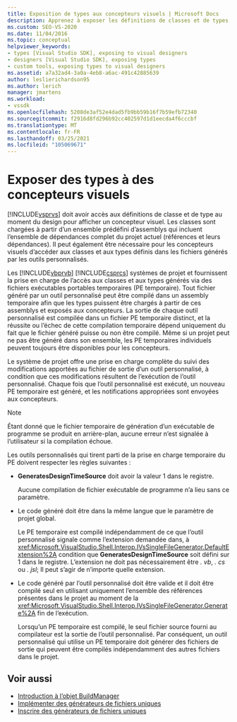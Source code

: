 ```yaml
---
title: Exposition de types aux concepteurs visuels | Microsoft Docs
description: Apprenez à exposer les définitions de classes et de types, y compris celles des outils personnalisés, afin que Visual Studio puisse les mettre à disposition des concepteurs visuels.
ms.custom: SEO-VS-2020
ms.date: 11/04/2016
ms.topic: conceptual
helpviewer_keywords:
- types [Visual Studio SDK], exposing to visual designers
- designers [Visual Studio SDK], exposing types
- custom tools, exposing types to visual designers
ms.assetid: a7a32ad4-3a0a-4eb8-a6ac-491c42885639
author: leslierichardson95
ms.author: lerich
manager: jmartens
ms.workload:
- vssdk
ms.openlocfilehash: 5208de3af52e4dad5fb9bb59b16f7b59efb72340
ms.sourcegitcommit: f2916d8fd296b92cc402597d1d1eecda4f6cccbf
ms.translationtype: MT
ms.contentlocale: fr-FR
ms.lasthandoff: 03/25/2021
ms.locfileid: "105069671"
---
```

# <a name="expose-types-to-visual-designers"></a>Exposer des types à des concepteurs visuels
[!INCLUDE[vsprvs](../../code-quality/includes/vsprvs_md.md)] doit avoir accès aux définitions de classe et de type au moment du design pour afficher un concepteur visuel. Les classes sont chargées à partir d’un ensemble prédéfini d’assemblys qui incluent l’ensemble de dépendances complet du projet actuel (références et leurs dépendances). Il peut également être nécessaire pour les concepteurs visuels d’accéder aux classes et aux types définis dans les fichiers générés par les outils personnalisés.

 Les [!INCLUDE[vbprvb](../../code-quality/includes/vbprvb_md.md)] [!INCLUDE[csprcs](../../data-tools/includes/csprcs_md.md)] systèmes de projet et fournissent la prise en charge de l’accès aux classes et aux types générés via des fichiers exécutables portables temporaires (PE temporaire). Tout fichier généré par un outil personnalisé peut être compilé dans un assembly temporaire afin que les types puissent être chargés à partir de ces assemblys et exposés aux concepteurs. La sortie de chaque outil personnalisé est compilée dans un fichier PE temporaire distinct, et la réussite ou l’échec de cette compilation temporaire dépend uniquement du fait que le fichier généré puisse ou non être compilé. Même si un projet peut ne pas être généré dans son ensemble, les PE temporaires individuels peuvent toujours être disponibles pour les concepteurs.

 Le système de projet offre une prise en charge complète du suivi des modifications apportées au fichier de sortie d’un outil personnalisé, à condition que ces modifications résultent de l’exécution de l’outil personnalisé. Chaque fois que l’outil personnalisé est exécuté, un nouveau PE temporaire est généré, et les notifications appropriées sont envoyées aux concepteurs.

> [!NOTE]
> Étant donné que le fichier temporaire de génération d’un exécutable de programme se produit en arrière-plan, aucune erreur n’est signalée à l’utilisateur si la compilation échoue.

 Les outils personnalisés qui tirent parti de la prise en charge temporaire du PE doivent respecter les règles suivantes :

- **GeneratesDesignTimeSource** doit avoir la valeur 1 dans le registre.

     Aucune compilation de fichier exécutable de programme n’a lieu sans ce paramètre.

- Le code généré doit être dans la même langue que le paramètre de projet global.

     Le PE temporaire est compilé indépendamment de ce que l’outil personnalisé signale comme l’extension demandée dans, à <xref:Microsoft.VisualStudio.Shell.Interop.IVsSingleFileGenerator.DefaultExtension%2A> condition que **GeneratesDesignTimeSource** soit défini sur 1 dans le registre. L’extension ne doit pas nécessairement être *. vb*, *. cs* ou *. jsl*; Il peut s’agir de n’importe quelle extension.

- Le code généré par l’outil personnalisé doit être valide et il doit être compilé seul en utilisant uniquement l’ensemble des références présentes dans le projet au moment de la <xref:Microsoft.VisualStudio.Shell.Interop.IVsSingleFileGenerator.Generate%2A> fin de l’exécution.

     Lorsqu’un PE temporaire est compilé, le seul fichier source fourni au compilateur est la sortie de l’outil personnalisé. Par conséquent, un outil personnalisé qui utilise un PE temporaire doit générer des fichiers de sortie qui peuvent être compilés indépendamment des autres fichiers dans le projet.

## <a name="see-also"></a>Voir aussi
- [Introduction à l’objet BuildManager](/previous-versions/8f9kffa8(v=vs.140))
- [Implémenter des générateurs de fichiers uniques](../../extensibility/internals/implementing-single-file-generators.md)
- [Inscrire des générateurs de fichiers uniques](../../extensibility/internals/registering-single-file-generators.md)
